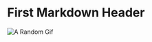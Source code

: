 # First Markdown Header

![A Random Gif](https://media.giphy.com/media/rJH66JzvgZy4PFN117/giphy.gif)

